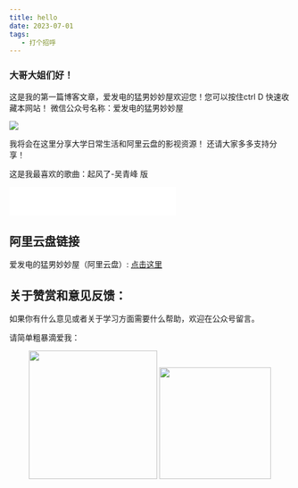 ```yaml
---
title: hello
date: 2023-07-01
tags:
   - 打个招呼
---
```


### 大哥大姐们好！

这是我的第一篇博客文章，爱发电的猛男妙妙屋欢迎您！您可以按住ctrl D 快速收藏本网站！
微信公众号名称：爱发电的猛男妙妙屋

![](https://kssh2thumb.xmssdn.micloud.mi.com/2/1595215017082/get_thumbnail?sig=0T9-_JSf6jnIHFvJtlJPldv1e8c&data=cLPBPrrbtuZUF_kHNF5toyQ-YfzPek3CQ4LrcUO0qMAYffQIDaZ-K4gQblv5GiKx6phQxeKI9oP4ROniLjJN2yeVetfkOYWuK9yhJaGqYO7YpFnyX5ny3JU6iQWD2ayy81GU0J_8r9F27W-fIBCJVotxYzbWF_u-DrbIBqubAxplbtz2e99ZAQhuVv-y6kubPwb-AYp59nfpT0uj961Ooq9OWFG1m_gX3zeXJks3cY2xc32JJSQgmT_ksBKAqsa_yFqSyt-Mt-oL_DPZTRl5_j9kfj4AuzEKfgXt2HE4etX5lBHjyEVQ4Vcg4LK0cDELiOqC4y5VwvE&ts=1694333814041&w=1080&h=1080&r=0&_cachekey=6d9b2cb7b5a78bc7ec5b7f195a6b2e8b)

我将会在这里分享大学日常生活和阿里云盘的影视资源！
还请大家多多支持分享！

这是我最喜欢的歌曲：起风了-吴青峰 版 

<iframe frameborder="no" border="0" marginwidth="0" marginheight="0" width=298 height=52 src="//music.163.com/outchain/player?type=2&id=1338695683&auto=0&height=32"></iframe>


## 阿里云盘链接

爱发电的猛男妙妙屋（阿里云盘）: [点击这里](https://www.aliyundrive.com/s/xGDhq6G4F76)



## 关于赞赏和意见反馈：

如果你有什么意见或者关于学习方面需要什么帮助，欢迎在公众号留言。

请简单粗暴滴爱我：

<center class="half">
<img src="https://ali.xmssdn.micloud.mi.com/2/1566455553514/get_thumbnail?sig=uU-QWOgJlHayn3U1UW8G5hdCRVo&data=Rz0-pbAuGAO2Zt-G_MJUpke-E3L4czUyON3b43F3b4V8P9ApttDH_Lk0IRA9U59q3qb69UtC6syuKrWo6_MjND07jNVOjrSJh4cTkGQVzNvY7GBdi8MxnsYz7m8ky-vsuYKh-RAgRMrBB3VntRFr0Q1-p-ewFRNnb3SZ-GXxfWn-nx2MGQwNydlD2NvKelVukYwzlc1AEbLMnKXzH9c7D0iWhBrL3F81VJFK9y_eY0wpX5P06VFoaYcnZZ--TBCHa0DdCOdM40Ye_Ny9Sscyq5jUmimvg8RPDXmbkxHnKh3tAIFYrcFrykxIMlDxk2yCoWG7sfpCFw&ts=1694333814046&w=1080&h=1080&r=0&_cachekey=43dfc2f110f85e3d082ebc6bd3e0e0d6" width=230/>
<img src="https://ali.xmssdn.micloud.mi.com/2/1566455553514/get_thumbnail?sig=g8AhcQTPCrYTFsoiVvUGKzw4HF4&data=Rz0--xHQcUynlfF_P4bwOCmVFNRB5nSgjw7HnhjMIm2DSowptm1MGS_Bl3TK8_Dvt2WOvlBC6syuKrWo_3_xFiI2LjiJ_IveABS0404fj7rY7PYJhvspg4jcVsWpx19ccoyhnwcRRMqeB217pHkB1EFe1uewFU3GkR3W6ZbfhKq6O4PiMgurcEwCSmwZZigHKsHbargcEbJxF0Bl6mFf-Oj5AXMIqBQuVJFK9y9Bnqyuxn4TlRN7etjDWL2zTBCHB1TdZPNM40YemsuMSscmJ0r2hSQNbgM9Mi4cALaUABeuYYFeiDJrykxLMlDxk2yCu3-5wkzmEcY&ts=1694333981115&w=270&h=270&r=0&_cachekey=4777e19205bf93e22d79ac0dc4476530" width=200/>
</center>
